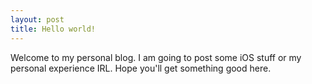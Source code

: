 ```yaml
---
layout: post
title: Hello world!
---
```


Welcome to my personal blog. I am going to post some iOS stuff or my personal experience IRL. Hope you'll get something good here.

